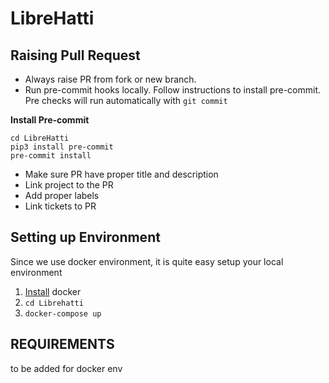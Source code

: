 LibreHatti
==========

Raising Pull Request
--------------------
- Always raise PR from fork or new branch.
- Run pre-commit hooks locally. Follow instructions to install pre-commit. Pre checks will run automatically with `git commit`


**Install Pre-commit**

```
cd LibreHatti
pip3 install pre-commit
pre-commit install
```
- Make sure PR have proper title and description
- Link project to the PR
- Add proper labels
- Link tickets to PR

Setting up Environment
------------------------
Since we use docker environment, it is quite easy setup your local environment
1. [Install](https://docs.docker.com/engine/install/) docker
2. `cd Librehatti`
3. `docker-compose up`

REQUIREMENTS
------------
   to be added for docker env

